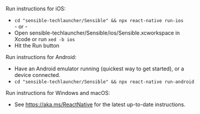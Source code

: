   Run instructions for iOS:
  * `cd "sensible-techlauncher/Sensible" && npx react-native run-ios`  
    \- or -
  * Open sensible-techlauncher/Sensible/ios/Sensible.xcworkspace in Xcode or run `xed -b ios`
  * Hit the Run button

  Run instructions for Android:
  * Have an Android emulator running (quickest way to get started), or a device connected.
  * `cd "sensible-techlauncher/Sensible" && npx react-native run-android`  

  Run instructions for Windows and macOS:
  * See https://aka.ms/ReactNative for the latest up-to-date instructions.

